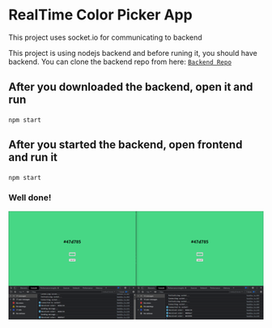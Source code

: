 # RealTime Color Picker App
This project uses socket.io for communicating to backend

This project is using nodejs backend and before runing it, you should have backend.
You can clone the backend repo from here:  [`Backend Repo`](https://download-directory.github.io/?url=https%3A%2F%2Fgithub.com%2FKodluyoruz%2Ftaskforce%2Ftree%2Freact-patika%2Freact-patika%2Frealtime%2Frealtime-colors%2Fbackend)

 ## After you downloaded the backend, open it and run
 `npm start`
 ## After you started the backend, open frontend and run it
 `npm start`

### Well done!
![Color Picker App Previous](./public/ss.png "Screenshot")
